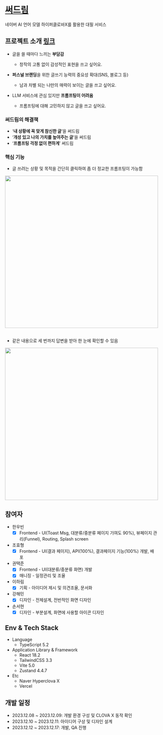 # [써드림](https://sseo-dream-o5m6.vercel.app/)

네이버 AI 언어 모델 하이퍼클로바X를 활용한 대필 서비스

## 프로젝트 소개 [링크](https://immense-recess-5a2.notion.site/23b71b9d8a0a44829b12d61dd210e335)

- 글을 쓸 때마다 느끼는 **부담감**
    - 창작의 고통 없이 감성적인 표현을 쓰고 싶어요.

- **퍼스널 브랜딩**을 위한 글쓰기 능력의 중요성 확대(SNS, 블로그 등)
    - 남과 차별 되는 나만의 매력이 보이는 글을 쓰고 싶어요.

- LLM 서비스에 관심 있지만 **프롬프팅이 어려움**
    - 프롬프팅에 대해 고민하지 않고 글을 쓰고 싶어요.

### 써드림의 해결책

- ‘**내 상황에 꼭 맞게 참신한 글**’을 써드림
- ‘**개성 있고 나의 가치를 높여주는 글**’을 써드림
- ‘**프롬프팅 걱정 없이 편하게**’ 써드림

### 핵심 기능

- 글 쓰려는 상황 및 목적을 간단히 클릭하여 좀 더 정교한 프롬프팅이 가능함

<img width="100%" height="500px" src="https://github.com/megaptera-kr/frontend-survival-week08/assets/52212226/993b49e9-1c59-4ece-b973-53e31205dec4">

</br>
</br>

- 같은 내용으로 세 번까지 답변을 받아 한 눈에 확인할 수 있음

<img width="100%" height="500px" src="https://github.com/megaptera-kr/frontend-survival-week08/assets/52212226/20f7e2de-849e-49ee-9e9e-55c28e2f82ca">

## 참여자
* 한우빈
   - [x] Frontend - UI(Toast Msg, 대분류/중분류 페이지 기여도 90%), 뷰페이지 관리(Funnel), Routing, Splash screen

* 조효형
   - [x] Frontend - UI(결과 페이지), API(100%), 결과페이지 기능(100%) 개발, 배포

* 권택준
   - [x] Frontend - UI(대분류/중분류 화면) 개발
   - [x] 매니징 - 일정관리 및 조율

* 이하림
   - [x] 기획 - 아이디어 제시 및 의견조율, 문서화

* 강해민
   - [x] 디자인 - 전체설계, 전반적인 화면 디자인

* 손서현
   - [x] 디자인 - 부분설계, 화면에 사용할 아이콘 디자인

## Env & Tech Stack
* Language
    * TypeScript 5.2
* Application Library & Framework
    * React 18.2
    * TailwindCSS 3.3
    * Vite 5.0
    * Zustand 4.4.7
* Etc
    * Naver Hyperclova X
    * Vercel

## 개발 일정
- 2023.12.08 ~ 2023.12.09: 개발 환경 구성 및 CLOVA X 동작 확인
- 2023.12.10 ~ 2023.12.11: 아이디어 구상 및 디자인 설계
- 2023.12.12 ~ 2023.12.17: 개발, QA 진행
